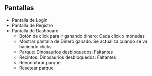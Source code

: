 ## Pantallas

- Pantalla de Login
- Pantalla de Registro
- Pantalla de Dashboard
  - Botón de click para ir ganando dinero: Cada click x monedas
  - Mostrar pantalla de Dinero ganado: Se actualiza cuando se va haciendo clicks
  - Parque: Dinosaurios desbloquedos: Faltantes
  - Recintos: Dinosaurios desbloquedos: Faltantes
  - Renonmbrar parque.
  - Resetear parque.
